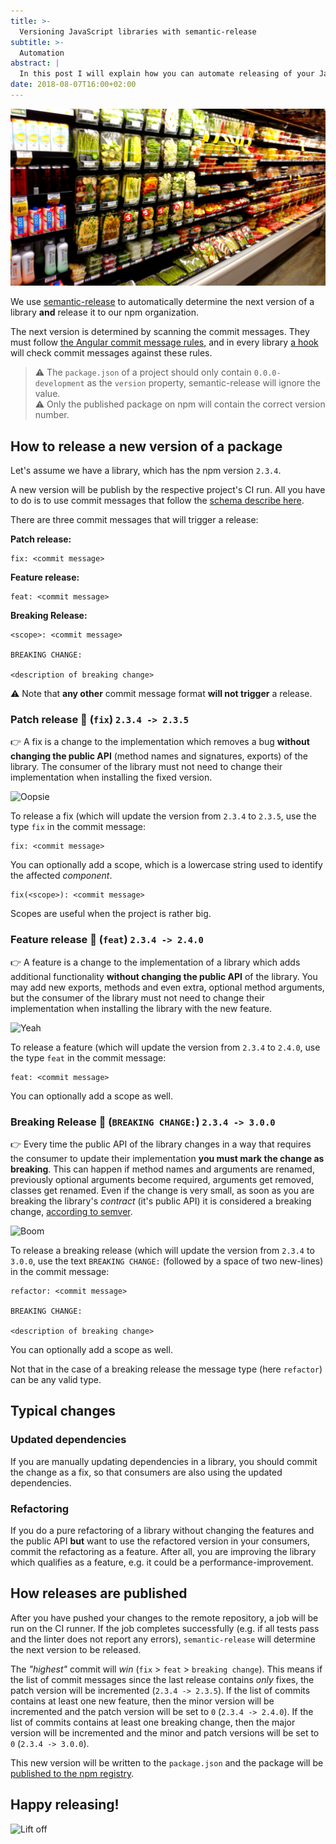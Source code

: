 ```yaml
---
title: >-
  Versioning JavaScript libraries with semantic-release
subtitle: >-
  Automation
abstract: |
  In this post I will explain how you can automate releasing of your JavaScript libraries to npm.
date: 2018-08-07T16:00+02:00
---
```


![Vegetables wrapped in plastic at Safeway's Supermarket Portland](../media/automagically-version-javascript-libraries-with-semantic-release.jpg)

We use [semantic-release](https://github.com/semantic-release/semantic-release)
to automatically determine the next version of a library **and** release it to
our npm organization.

The next version is determined by scanning the commit messages. They must follow
[the Angular commit message rules](https://github.com/semantic-release/semantic-release#commit-message-format),
and in every library [a hook](https://github.com/marionebl/commitlint) will
check commit messages against these rules.

> ⚠️ The `package.json` of a project should only contain `0.0.0-development` as
> the `version` property, semantic-release will ignore the value.  
> ⚠️ Only the published package on npm will contain the correct version number.

## How to release a new version of a package

Let's assume we have a library, which has the npm version `2.3.4`.

A new version will be publish by the respective project's CI run. All you have
to do is to use commit messages that follow the
[schema describe here](https://github.com/semantic-release/semantic-release#commit-message-format).

There are three commit messages that will trigger a release:

**Patch release:**

    fix: <commit message>

**Feature release:**

    feat: <commit message>

**Breaking Release:**

    <scope>: <commit message>

    BREAKING CHANGE:

    <description of breaking change>

⚠️ Note that **any other** commit message format **will not trigger** a release.

### Patch release 🐞 (`fix`) `2.3.4 -> 2.3.5`

👉 A fix is a change to the implementation which removes a bug **without
changing the public API** (method names and signatures, exports) of the library.
The consumer of the library must not need to change their implementation when
installing the fixed version.

![Oopsie](https://media.giphy.com/media/GDnomdqpSHlIs/giphy.gif)

To release a fix (which will update the version from `2.3.4` to `2.3.5`, use the
type `fix` in the commit message:

    fix: <commit message>

You can optionally add a scope, which is a lowercase string used to identify the
affected _component_.

    fix(<scope>): <commit message>

Scopes are useful when the project is rather big.

### Feature release 🚀 (`feat`) `2.3.4 -> 2.4.0`

👉 A feature is a change to the implementation of a library which adds
additional functionality **without changing the public API** of the library. You
may add new exports, methods and even extra, optional method arguments, but the
consumer of the library must not need to change their implementation when
installing the library with the new feature.

![Yeah](https://media.giphy.com/media/9G6FaVKbEUWrK/giphy.gif)

To release a feature (which will update the version from `2.3.4` to `2.4.0`, use
the type `feat` in the commit message:

    feat: <commit message>

You can optionally add a scope as well.

### Breaking Release 🚨 (`BREAKING CHANGE:`) `2.3.4 -> 3.0.0`

👉 Every time the public API of the library changes in a way that requires the
consumer to update their implementation **you must mark the change as
breaking**. This can happen if method names and arguments are renamed,
previously optional arguments become required, arguments get removed, classes
get renamed. Even if the change is very small, as soon as you are breaking the
library's _contract_ (it's public API) it is considered a breaking change,
[according to semver](https://semver.org/#spec-item-8).

![Boom](https://media.giphy.com/media/aEI2mYEPQ4A2Q/giphy.gif)

To release a breaking release (which will update the version from `2.3.4` to
`3.0.0`, use the text `BREAKING CHANGE:` (followed by a space of two new-lines)
in the commit message:

    refactor: <commit message>

    BREAKING CHANGE:

    <description of breaking change>

You can optionally add a scope as well.

Not that in the case of a breaking release the message type (here `refactor`)
can be any valid type.

## Typical changes

### Updated dependencies

If you are manually updating dependencies in a library, you should commit the
change as a fix, so that consumers are also using the updated dependencies.

### Refactoring

If you do a pure refactoring of a library without changing the features and the
public API **but** want to use the refactored version in your consumers, commit
the refactoring as a feature. After all, you are improving the library which
qualifies as a feature, e.g. it could be a performance-improvement.

## How releases are published

After you have pushed your changes to the remote repository, a job will be run
on the CI runner. If the job completes successfully (e.g. if all tests pass and
the linter does not report any errors), `semantic-release` will determine the
next version to be released.

The _"highest"_ commit will _win_ (`fix` > `feat` > `breaking change`). This
means if the list of commit messages since the last release contains _only_
fixes, the patch version will be incremented (`2.3.4 -> 2.3.5`). If the list of
commits contains at least one new feature, then the minor version will be
incremented and the patch version will be set to `0` (`2.3.4 -> 2.4.0`). If the
list of commits contains at least one breaking change, then the major version
will be incremented and the minor and patch versions will be set to `0`
(`2.3.4 -> 3.0.0`).

This new version will be written to the `package.json` and the package will be
[published to the npm registry](https://docs.npmjs.com/cli/publish).

## Happy releasing!

![Lift off](https://media.giphy.com/media/bDZGZzd7B7Wh2/giphy.gif)
